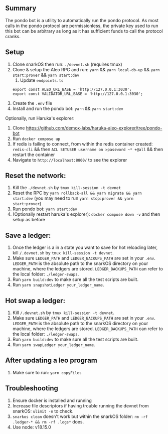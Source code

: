 ## Summary

The pondo bot is a utility to automatically run the pondo protocol.
As most calls in the pondo protocol are permissionless, the private key used to run this bot can be arbitrary as long as it has sufficient funds to call the protocol cranks.

## Setup

1. Clone snarkOS then run: `./devnet.sh` (requires tmux)
2. Clone & setup the Aleo RPC and run: `yarn` && `yarn local-db-up` && `yarn start:prover` && `yarn start:dev`
   1. Update `endpoints.ts`
    ```
    export const ALEO_URL_BASE = 'http://127.0.0.1:3030';
    export const VALIDATOR_URL_BASE = 'http://127.0.0.1:3030';
    ```
3. Create the `.env` file
4. Install and run the pondo bot: `yarn` && `yarn start:dev`

Optionally, run Haruka's explorer:
1. Clone https://github.com/demox-labs/haruka-aleo-explorer/tree/pondo-bot
2. Run `docker compose up`
3. If redis is failing to connect, from within the redis container created: `redis-cli` && then `ACL SETUSER username on >password ~* +@all` && then restart the container
4. Navigate to `http://localhost:8800/` to see the explorer

## Reset the network:
1. Kill the `./devnet.sh` by `tmux kill-session -t devnet`
2. Reset the RPC by `yarn rollback-all && yarn migrate && yarn start:dev` (you may need to run `yarn stop:prover && yarn start:prover`)
3. Run pondo bot: `yarn start:dev`
4. (Optionally restart haruka's explorer): `docker compose down -v` and then setup as before

## Save a ledger:
1. Once the ledger is a in a state you want to save for hot reloading later, kill `/.devnet.sh` by `tmux kill-session -t devnet`.
2. Make sure `LEDGER_PATH` and `LEDGER_BACKUPS_PATH` are set in your `.env`. `LEDGER_PATH` is the absolute path to the snarkOS directory on your machine, where the ledgers are stored. `LEDGER_BACKUPS_PATH` can refer to the local folder: `./ledger-swaps`.
3. Run `yarn build:dev` to make sure all the test scripts are built.
4. Run `yarn snapshotLedger your_ledger_name`.

## Hot swap a ledger:
1. Kill `/.devnet.sh` by `tmux kill-session -t devnet`.
2. Make sure `LEDGER_PATH` and `LEDGER_BACKUPS_PATH` are set in your `.env`. `LEDGER_PATH` is the absolute path to the snarkOS directory on your machine, where the ledgers are stored. `LEDGER_BACKUPS_PATH` can refer to the local folder: `./ledger-swaps`.
3. Run `yarn build:dev` to make sure all the test scripts are built.
4. Run `yarn swapLedger your_ledger_name`.

## After updating a leo program
1. Make sure to run: `yarn copyFiles`

## Troubleshooting
1. Ensure docker is installed and running
1. Increase file descriptors if having trouble running the devnet from snarkOS: `ulimit -n` to check. 
2. `snarkos clean` doesn't work but within the snarkOS folder: `rm -rf .ledger-* && rm -rf .logs*` does. 
3. Use node: v18.15.0